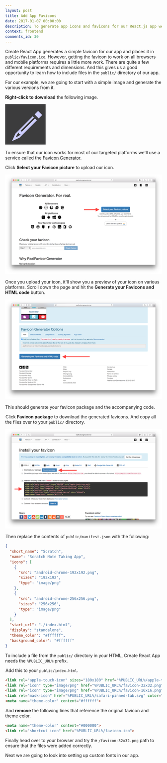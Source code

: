 ```yaml
---
layout: post
title: Add App Favicons
date: 2017-01-07 00:00:00
description: To generate app icons and favicons for our React.js app we will use the Realfavicongenerator.net service. This will replace the default favicon that Create React App comes with.
context: frontend
comments_id: 30
---
```


Create React App generates a simple favicon for our app and places it in `public/favicon.ico`. However, getting the favicon to work on all browsers and mobile platforms requires a little more work. There are quite a few different requirements and dimensions. And this gives us a good opportunity to learn how to include files in the `public/` directory of our app.

For our example, we are going to start with a simple image and generate the various versions from it.

**Right-click to download** the following image.

<img alt="App Icon" width="130" height="130" src="/assets/scratch-icon.png" />

To ensure that our icon works for most of our targeted platforms we'll use a service called the [Favicon Generator](http://realfavicongenerator.net).

Click **Select your Favicon picture** to upload our icon.

![Realfavicongenerator.net screenshot](/assets/realfavicongenerator.png)

Once you upload your icon, it'll show you a preview of your icon on various platforms. Scroll down the page and hit the **Generate your Favicons and HTML code** button.

![Realfavicongenerator.net screenshot](/assets/realfavicongenerator-generate.png)

This should generate your favicon package and the accompanying code.

<img class="code-marker" src="/assets/s.png" />Click **Favicon package** to download the generated favicons. And copy all the files over to your `public/` directory.

![Realfavicongenerator.net completed screenshot](/assets/realfavicongenerator-completed.png)

<img class="code-marker" src="/assets/s.png" />Then replace the contents of `public/manifest.json` with the following:

``` json
{
  "short_name": "Scratch",
  "name": "Scratch Note Taking App",
  "icons": [
    {
      "src": "android-chrome-192x192.png",
      "sizes": "192x192",
      "type": "image/png"
    },
    {
      "src": "android-chrome-256x256.png",
      "sizes": "256x256",
      "type": "image/png"
    }
  ],
  "start_url": "./index.html",
  "display": "standalone",
  "theme_color": "#ffffff",
  "background_color": "#ffffff"
}
```

To include a file from the `public/` directory in your HTML, Create React App needs the `%PUBLIC_URL%` prefix.

<img class="code-marker" src="/assets/s.png" />Add this to your `public/index.html`.

``` html
<link rel="apple-touch-icon" sizes="180x180" href="%PUBLIC_URL%/apple-touch-icon.png">
<link rel="icon" type="image/png" href="%PUBLIC_URL%/favicon-32x32.png" sizes="32x32">
<link rel="icon" type="image/png" href="%PUBLIC_URL%/favicon-16x16.png" sizes="16x16">
<link rel="mask-icon" href="%PUBLIC_URL%/safari-pinned-tab.svg" color="#5bbad5">
<meta name="theme-color" content="#ffffff">
```

<img class="code-marker" src="/assets/s.png" />And **remove** the following lines that reference the original favicon and theme color.

``` html
<meta name="theme-color" content="#000000">
<link rel="shortcut icon" href="%PUBLIC_URL%/favicon.ico">
```

Finally head over to your browser and try the `/favicon-32x32.png` path to ensure that the files were added correctly.

Next we are going to look into setting up custom fonts in our app.

